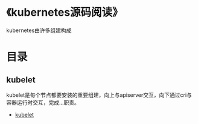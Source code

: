 # 《kubernetes源码阅读》

kubernetes由许多组建构成

# 目录

## kubelet
kubelet是每个节点都要安装的重要组建，向上与apiserver交互，向下通过cri与容器运行时交互，完成...职责。
- [ kubelet ](kubelet/README.md)